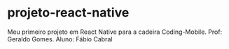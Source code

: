 # projeto-react-native
Meu primeiro projeto em React Native para a cadeira Coding-Mobile. Prof: Geraldo Gomes. Aluno: Fábio Cabral
